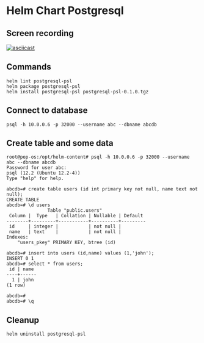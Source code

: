 # Helm Chart Postgresql

## Screen recording

[![asciicast](https://asciinema.org/a/oP16eOkGophkwSYqmlyfKHbhQ.svg)](https://asciinema.org/a/oP16eOkGophkwSYqmlyfKHbhQ)

## Commands 
```
helm lint postgresql-psl
helm package postgresql-psl
helm install postgresql-psl postgresql-psl-0.1.0.tgz
```
## Connect to database
```
psql -h 10.0.0.6 -p 32000 --username abc --dbname abcdb
```
## Create table and some data
```
root@pop-os:/opt/helm-content# psql -h 10.0.0.6 -p 32000 --username abc --dbname abcdb
Password for user abc: 
psql (12.2 (Ubuntu 12.2-4))
Type "help" for help.

abcdb=# create table users (id int primary key not null, name text not null);
CREATE TABLE
abcdb=# \d users
               Table "public.users"
 Column |  Type   | Collation | Nullable | Default 
--------+---------+-----------+----------+---------
 id     | integer |           | not null | 
 name   | text    |           | not null | 
Indexes:
    "users_pkey" PRIMARY KEY, btree (id)

abcdb=# insert into users (id,name) values (1,'john');
INSERT 0 1
abcdb=# select * from users;
 id | name 
----+------
  1 | john
(1 row)

abcdb=# 
abcdb=# \q
```

## Cleanup
```
helm uninstall postgresql-psl
```
